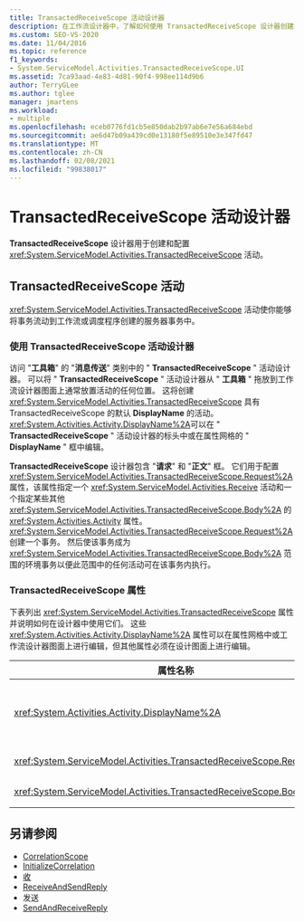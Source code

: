 ```yaml
---
title: TransactedReceiveScope 活动设计器
description: 在工作流设计器中，了解如何使用 TransactedReceiveScope 设计器创建和配置 TransactedReceiveScope 活动。
ms.custom: SEO-VS-2020
ms.date: 11/04/2016
ms.topic: reference
f1_keywords:
- System.ServiceModel.Activities.TransactedReceiveScope.UI
ms.assetid: 7ca93aad-4e83-4d81-90f4-998ee114d9b6
author: TerryGLee
ms.author: tglee
manager: jmartens
ms.workload:
- multiple
ms.openlocfilehash: eceb0776fd1cb5e850dab2b97ab6e7e56a684ebd
ms.sourcegitcommit: ae6d47b09a439cd0e13180f5e89510e3e347fd47
ms.translationtype: MT
ms.contentlocale: zh-CN
ms.lasthandoff: 02/08/2021
ms.locfileid: "99838017"
---
```

# <a name="transactedreceivescope-activity-designer"></a>TransactedReceiveScope 活动设计器

**TransactedReceiveScope** 设计器用于创建和配置 <xref:System.ServiceModel.Activities.TransactedReceiveScope> 活动。

## <a name="the-transactedreceivescope-activity"></a>TransactedReceiveScope 活动

<xref:System.ServiceModel.Activities.TransactedReceiveScope> 活动使你能够将事务流动到工作流或调度程序创建的服务器事务中。

### <a name="using-the-transactedreceivescope-activity-designer"></a>使用 TransactedReceiveScope 活动设计器

访问 "**工具箱**" 的 "**消息传送**" 类别中的 " **TransactedReceiveScope** " 活动设计器。 可以将 " **TransactedReceiveScope** " 活动设计器从 " **工具箱** " 拖放到工作流设计器图面上通常放置活动的任何位置。 这将创建 <xref:System.ServiceModel.Activities.TransactedReceiveScope> 具有 TransactedReceiveScope 的默认 **DisplayName** 的活动。 <xref:System.Activities.Activity.DisplayName%2A>可以在 " **TransactedReceiveScope** " 活动设计器的标头中或在属性网格的 " **DisplayName** " 框中编辑。

**TransactedReceiveScope** 设计器包含 "**请求**" 和 "**正文**" 框。 它们用于配置 <xref:System.ServiceModel.Activities.TransactedReceiveScope.Request%2A> 属性，该属性指定一个 <xref:System.ServiceModel.Activities.Receive> 活动和一个指定某些其他 <xref:System.ServiceModel.Activities.TransactedReceiveScope.Body%2A> 的 <xref:System.Activities.Activity> 属性。 <xref:System.ServiceModel.Activities.TransactedReceiveScope.Request%2A> 创建一个事务。 然后使该事务成为 <xref:System.ServiceModel.Activities.TransactedReceiveScope.Body%2A> 范围的环境事务以便此范围中的任何活动可在该事务内执行。

### <a name="the-transactedreceivescope-properties"></a>TransactedReceiveScope 属性

下表列出 <xref:System.ServiceModel.Activities.TransactedReceiveScope> 属性并说明如何在设计器中使用它们。 这些 <xref:System.Activities.Activity.DisplayName%2A> 属性可以在属性网格中或工作流设计器图面上进行编辑，但其他属性必须在设计图面上进行编辑。

|属性名称|必选|使用情况|
|-|--------------|-|
|<xref:System.Activities.Activity.DisplayName%2A>|False|<xref:System.ServiceModel.Activities.TransactedReceiveScope> 活动的可选友好名称。 默认值为 TransactedReceiveScope。<br /><br /> 虽然 <xref:System.Activities.Activity.DisplayName%2A> 名称不是绝对必需的，但最好使用显示名称。|
|<xref:System.ServiceModel.Activities.TransactedReceiveScope.Request%2A>|True|<xref:System.ServiceModel.Activities.Receive>将活动放置在活动设计器图面上的 **请求** 块中。|
|<xref:System.ServiceModel.Activities.TransactedReceiveScope.Body%2A>|False|将拖 <xref:System.Activities.Activity> 放到活动设计器图面上的 **主体** 块中。|

## <a name="see-also"></a>另请参阅

- [CorrelationScope](../workflow-designer/correlationscope-activity-designer.md)
- [InitializeCorrelation](../workflow-designer/initializecorrelation-activity-designer.md)
- [收](../workflow-designer/receive-activity-designer.md)
- [ReceiveAndSendReply](../workflow-designer/receiveandsendreply-template-designer.md)
- 发送
- [SendAndReceiveReply](../workflow-designer/sendandreceivereply-template-designer.md)